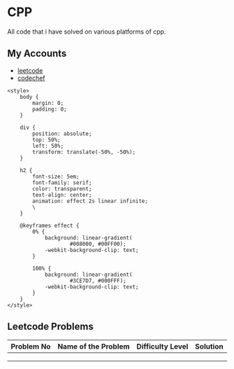 # CPP

All code that i have solved on various platforms of cpp.


## My Accounts

 - [leetcode](https://leetcode.com/AbhishekBhonde/)
 - [codechef](https://www.codechef.com/users/abhishek_765)
 
 <!DOCTYPE html>
<html lang="en">

<head>
	<meta charset="UTF-8">
	<meta name="viewport" content=
		"width=device-width, initial-scale=1.0">
	<title>Text Color Animation</title>

	<style>
		body {
			margin: 0;
			padding: 0;
		}

		div {
			position: absolute;
			top: 50%;
			left: 50%;
			transform: translate(-50%, -50%);
		}

		h2 {
			font-size: 5em;
			font-family: serif;
			color: transparent;
			text-align: center;
			animation: effect 2s linear infinite;
			\
		}

		@keyframes effect {
			0% {
				background: linear-gradient(
						#008000, #00FF00);
				-webkit-background-clip: text;
			}

			100% {
				background: linear-gradient(
						#3CE7D7, #000FFF);
				-webkit-background-clip: text;
			}
		}
	</style>
</head>

<body>
	<div>
		<h2>Leetcode Problems</h2>
	</div>
</body>

</html>


|Problem No   | Name of the Problem  | Difficulty Level  |  Solution |   
|---|---|---|---|
|  |  |   |   |   
|   |   |   |   |  
|   |   |   |   |   


